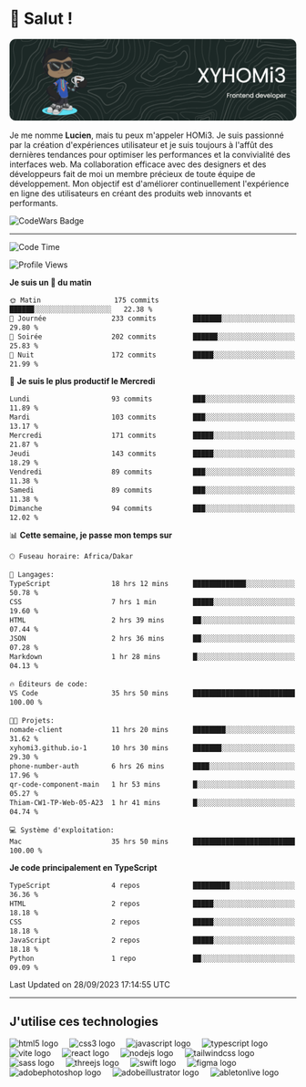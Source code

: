 # 👋 Salut !

![Header](./github-header-image.png)

Je me nomme **Lucien**, mais tu peux m'appeler HOMi3. Je suis passionné par la création d'expériences utilisateur et je suis toujours à l'affût des dernières tendances pour optimiser les performances et la convivialité des interfaces web. Ma collaboration efficace avec des designers et des développeurs fait de moi un membre précieux de toute équipe de développement. Mon objectif est d'améliorer continuellement l'expérience en ligne des utilisateurs en créant des produits web innovants et performants.

![CodeWars Badge](https://www.codewars.com/users/xyhomi3/badges/small)

---
<!--START_SECTION:waka-->
![Code Time](http://img.shields.io/badge/Code%20Time-38%20hrs%2016%20mins-blue)

![Profile Views](http://img.shields.io/badge/Vues%20du%20profil-711-blue)

**Je suis un 🐤 du matin** 

```text
🌞 Matin                  175 commits         ██████░░░░░░░░░░░░░░░░░░░   22.38 % 
🌆 Journée                233 commits         ███████░░░░░░░░░░░░░░░░░░   29.80 % 
🌃 Soirée                 202 commits         ██████░░░░░░░░░░░░░░░░░░░   25.83 % 
🌙 Nuit                   172 commits         █████░░░░░░░░░░░░░░░░░░░░   21.99 % 
```
📅 **Je suis le plus productif le Mercredi** 

```text
Lundi                    93 commits          ███░░░░░░░░░░░░░░░░░░░░░░   11.89 % 
Mardi                    103 commits         ███░░░░░░░░░░░░░░░░░░░░░░   13.17 % 
Mercredi                 171 commits         █████░░░░░░░░░░░░░░░░░░░░   21.87 % 
Jeudi                    143 commits         █████░░░░░░░░░░░░░░░░░░░░   18.29 % 
Vendredi                 89 commits          ███░░░░░░░░░░░░░░░░░░░░░░   11.38 % 
Samedi                   89 commits          ███░░░░░░░░░░░░░░░░░░░░░░   11.38 % 
Dimanche                 94 commits          ███░░░░░░░░░░░░░░░░░░░░░░   12.02 % 
```


📊 **Cette semaine, je passe mon temps sur** 

```text
🕑︎ Fuseau horaire: Africa/Dakar

💬 Langages: 
TypeScript               18 hrs 12 mins      █████████████░░░░░░░░░░░░   50.78 % 
CSS                      7 hrs 1 min         █████░░░░░░░░░░░░░░░░░░░░   19.60 % 
HTML                     2 hrs 39 mins       ██░░░░░░░░░░░░░░░░░░░░░░░   07.44 % 
JSON                     2 hrs 36 mins       ██░░░░░░░░░░░░░░░░░░░░░░░   07.28 % 
Markdown                 1 hr 28 mins        █░░░░░░░░░░░░░░░░░░░░░░░░   04.13 % 

🔥 Éditeurs de code: 
VS Code                  35 hrs 50 mins      █████████████████████████   100.00 % 

🐱‍💻 Projets: 
nomade-client            11 hrs 20 mins      ████████░░░░░░░░░░░░░░░░░   31.62 % 
xyhomi3.github.io-1      10 hrs 30 mins      ███████░░░░░░░░░░░░░░░░░░   29.30 % 
phone-number-auth        6 hrs 26 mins       ████░░░░░░░░░░░░░░░░░░░░░   17.96 % 
qr-code-component-main   1 hr 53 mins        █░░░░░░░░░░░░░░░░░░░░░░░░   05.27 % 
Thiam-CW1-TP-Web-05-A23  1 hr 41 mins        █░░░░░░░░░░░░░░░░░░░░░░░░   04.74 % 

💻 Système d'exploitation: 
Mac                      35 hrs 50 mins      █████████████████████████   100.00 % 
```

**Je code principalement en TypeScript** 

```text
TypeScript               4 repos             █████████░░░░░░░░░░░░░░░░   36.36 % 
HTML                     2 repos             █████░░░░░░░░░░░░░░░░░░░░   18.18 % 
CSS                      2 repos             █████░░░░░░░░░░░░░░░░░░░░   18.18 % 
JavaScript               2 repos             █████░░░░░░░░░░░░░░░░░░░░   18.18 % 
Python                   1 repo              ██░░░░░░░░░░░░░░░░░░░░░░░   09.09 % 
```




 Last Updated on 28/09/2023 17:14:55 UTC
<!--END_SECTION:waka-->
---

## J'utilise ces technologies

<div align="left">
  <img src="https://skillicons.dev/icons?i=html" height="40" alt="html5 logo"  />
  <img width="12" />
  <img src="https://skillicons.dev/icons?i=css" height="40" alt="css3 logo"  />
  <img width="12" />
  <img src="https://skillicons.dev/icons?i=js" height="40" alt="javascript logo"  />
  <img width="12" />
  <img src="https://skillicons.dev/icons?i=ts" height="40" alt="typescript logo"  />
  <img width="12" />
  <img src="https://skillicons.dev/icons?i=vite" height="40" alt="vite logo"  />
  <img width="12" />
  <img src="https://skillicons.dev/icons?i=react" height="40" alt="react logo"  />
  <img width="12" />
  <img src="https://cdn.jsdelivr.net/gh/devicons/devicon/icons/nodejs/nodejs-original.svg" height="40" alt="nodejs logo"  />
  <img width="12" />
  <img src="https://skillicons.dev/icons?i=tailwind" height="40" alt="tailwindcss logo"  />
  <img width="12" />
  <img src="https://skillicons.dev/icons?i=sass" height="40" alt="sass logo"  />
  <img width="12" />
  <img src="https://skillicons.dev/icons?i=threejs" height="40" alt="threejs logo"  />
  <img width="12" />
  <img src="https://skillicons.dev/icons?i=swift" height="40" alt="swift logo"  />
  <img width="12" />
  <img src="https://skillicons.dev/icons?i=figma" height="40" alt="figma logo"  />
  <img width="12" />
  <img src="https://skillicons.dev/icons?i=ps" height="40" alt="adobephotoshop logo"  />
  <img width="12" />
  <img src="https://skillicons.dev/icons?i=ai" height="40" alt="adobeillustrator logo"  />
  <img width="12" />
  <img src="https://skillicons.dev/icons?i=ableton" height="40" alt="abletonlive logo"  />
</div>



